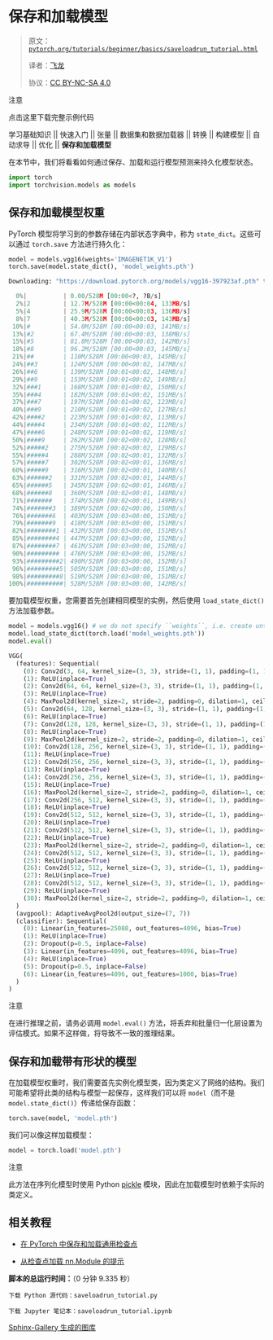 # 保存和加载模型

> 原文：[`pytorch.org/tutorials/beginner/basics/saveloadrun_tutorial.html`](https://pytorch.org/tutorials/beginner/basics/saveloadrun_tutorial.html)
>
> 译者：[飞龙](https://github.com/wizardforcel)
>
> 协议：[CC BY-NC-SA 4.0](http://creativecommons.org/licenses/by-nc-sa/4.0/)

注意

点击这里下载完整示例代码

学习基础知识 || 快速入门 || 张量 || 数据集和数据加载器 || 转换 || 构建模型 || 自动求导 || 优化 || **保存和加载模型**

在本节中，我们将看看如何通过保存、加载和运行模型预测来持久化模型状态。

```py
import torch
import torchvision.models as models 
```

## 保存和加载模型权重

PyTorch 模型将学习到的参数存储在内部状态字典中，称为 `state_dict`。这些可以通过 `torch.save` 方法进行持久化：

```py
model = models.vgg16(weights='IMAGENET1K_V1')
torch.save(model.state_dict(), 'model_weights.pth') 
```

```py
Downloading: "https://download.pytorch.org/models/vgg16-397923af.pth" to /var/lib/jenkins/.cache/torch/hub/checkpoints/vgg16-397923af.pth

  0%|          | 0.00/528M [00:00<?, ?B/s]
  2%|2         | 12.7M/528M [00:00<00:04, 133MB/s]
  5%|4         | 25.9M/528M [00:00<00:03, 136MB/s]
  8%|7         | 40.3M/528M [00:00<00:03, 143MB/s]
 10%|#         | 54.0M/528M [00:00<00:03, 141MB/s]
 13%|#2        | 67.4M/528M [00:00<00:03, 138MB/s]
 15%|#5        | 81.8M/528M [00:00<00:03, 142MB/s]
 18%|#8        | 96.2M/528M [00:00<00:03, 145MB/s]
 21%|##        | 110M/528M [00:00<00:03, 145MB/s]
 24%|##3       | 124M/528M [00:00<00:02, 147MB/s]
 26%|##6       | 139M/528M [00:01<00:02, 148MB/s]
 29%|##9       | 153M/528M [00:01<00:02, 149MB/s]
 32%|###1      | 168M/528M [00:01<00:02, 150MB/s]
 35%|###4      | 182M/528M [00:01<00:02, 151MB/s]
 37%|###7      | 197M/528M [00:01<00:02, 123MB/s]
 40%|###9      | 210M/528M [00:01<00:02, 127MB/s]
 42%|####2     | 223M/528M [00:01<00:02, 113MB/s]
 44%|####4     | 234M/528M [00:01<00:02, 112MB/s]
 47%|####6     | 248M/528M [00:01<00:02, 119MB/s]
 50%|####9     | 262M/528M [00:02<00:02, 128MB/s]
 52%|#####2    | 275M/528M [00:02<00:02, 129MB/s]
 55%|#####4    | 288M/528M [00:02<00:01, 132MB/s]
 57%|#####7    | 302M/528M [00:02<00:01, 136MB/s]
 60%|#####9    | 316M/528M [00:02<00:01, 140MB/s]
 63%|######2   | 331M/528M [00:02<00:01, 144MB/s]
 65%|######5   | 345M/528M [00:02<00:01, 146MB/s]
 68%|######8   | 360M/528M [00:02<00:01, 148MB/s]
 71%|#######   | 374M/528M [00:02<00:01, 149MB/s]
 74%|#######3  | 389M/528M [00:02<00:00, 150MB/s]
 76%|#######6  | 403M/528M [00:03<00:00, 151MB/s]
 79%|#######9  | 418M/528M [00:03<00:00, 151MB/s]
 82%|########1 | 432M/528M [00:03<00:00, 151MB/s]
 85%|########4 | 447M/528M [00:03<00:00, 152MB/s]
 87%|########7 | 461M/528M [00:03<00:00, 152MB/s]
 90%|######### | 476M/528M [00:03<00:00, 152MB/s]
 93%|#########2| 490M/528M [00:03<00:00, 152MB/s]
 96%|#########5| 505M/528M [00:03<00:00, 151MB/s]
 98%|#########8| 519M/528M [00:03<00:00, 151MB/s]
100%|##########| 528M/528M [00:03<00:00, 142MB/s] 
```

要加载模型权重，您需要首先创建相同模型的实例，然后使用 `load_state_dict()` 方法加载参数。

```py
model = models.vgg16() # we do not specify ``weights``, i.e. create untrained model
model.load_state_dict(torch.load('model_weights.pth'))
model.eval() 
```

```py
VGG(
  (features): Sequential(
    (0): Conv2d(3, 64, kernel_size=(3, 3), stride=(1, 1), padding=(1, 1))
    (1): ReLU(inplace=True)
    (2): Conv2d(64, 64, kernel_size=(3, 3), stride=(1, 1), padding=(1, 1))
    (3): ReLU(inplace=True)
    (4): MaxPool2d(kernel_size=2, stride=2, padding=0, dilation=1, ceil_mode=False)
    (5): Conv2d(64, 128, kernel_size=(3, 3), stride=(1, 1), padding=(1, 1))
    (6): ReLU(inplace=True)
    (7): Conv2d(128, 128, kernel_size=(3, 3), stride=(1, 1), padding=(1, 1))
    (8): ReLU(inplace=True)
    (9): MaxPool2d(kernel_size=2, stride=2, padding=0, dilation=1, ceil_mode=False)
    (10): Conv2d(128, 256, kernel_size=(3, 3), stride=(1, 1), padding=(1, 1))
    (11): ReLU(inplace=True)
    (12): Conv2d(256, 256, kernel_size=(3, 3), stride=(1, 1), padding=(1, 1))
    (13): ReLU(inplace=True)
    (14): Conv2d(256, 256, kernel_size=(3, 3), stride=(1, 1), padding=(1, 1))
    (15): ReLU(inplace=True)
    (16): MaxPool2d(kernel_size=2, stride=2, padding=0, dilation=1, ceil_mode=False)
    (17): Conv2d(256, 512, kernel_size=(3, 3), stride=(1, 1), padding=(1, 1))
    (18): ReLU(inplace=True)
    (19): Conv2d(512, 512, kernel_size=(3, 3), stride=(1, 1), padding=(1, 1))
    (20): ReLU(inplace=True)
    (21): Conv2d(512, 512, kernel_size=(3, 3), stride=(1, 1), padding=(1, 1))
    (22): ReLU(inplace=True)
    (23): MaxPool2d(kernel_size=2, stride=2, padding=0, dilation=1, ceil_mode=False)
    (24): Conv2d(512, 512, kernel_size=(3, 3), stride=(1, 1), padding=(1, 1))
    (25): ReLU(inplace=True)
    (26): Conv2d(512, 512, kernel_size=(3, 3), stride=(1, 1), padding=(1, 1))
    (27): ReLU(inplace=True)
    (28): Conv2d(512, 512, kernel_size=(3, 3), stride=(1, 1), padding=(1, 1))
    (29): ReLU(inplace=True)
    (30): MaxPool2d(kernel_size=2, stride=2, padding=0, dilation=1, ceil_mode=False)
  )
  (avgpool): AdaptiveAvgPool2d(output_size=(7, 7))
  (classifier): Sequential(
    (0): Linear(in_features=25088, out_features=4096, bias=True)
    (1): ReLU(inplace=True)
    (2): Dropout(p=0.5, inplace=False)
    (3): Linear(in_features=4096, out_features=4096, bias=True)
    (4): ReLU(inplace=True)
    (5): Dropout(p=0.5, inplace=False)
    (6): Linear(in_features=4096, out_features=1000, bias=True)
  )
) 
```

注意

在进行推理之前，请务必调用 `model.eval()` 方法，将丢弃和批量归一化层设置为评估模式。如果不这样做，将导致不一致的推理结果。

## 保存和加载带有形状的模型

在加载模型权重时，我们需要首先实例化模型类，因为类定义了网络的结构。我们可能希望将此类的结构与模型一起保存，这样我们可以将 `model`（而不是 `model.state_dict()`）传递给保存函数：

```py
torch.save(model, 'model.pth') 
```

我们可以像这样加载模型：

```py
model = torch.load('model.pth') 
```

注意

此方法在序列化模型时使用 Python [pickle](https://docs.python.org/3/library/pickle.html) 模块，因此在加载模型时依赖于实际的类定义。

## 相关教程

+   [在 PyTorch 中保存和加载通用检查点](https://pytorch.org/tutorials/recipes/recipes/saving_and_loading_a_general_checkpoint.html)

+   [从检查点加载 nn.Module 的提示](https://pytorch.org/tutorials/recipes/recipes/module_load_state_dict_tips.html?highlight=loading%20nn%20module%20from%20checkpoint)

**脚本的总运行时间：**（0 分钟 9.335 秒）

`下载 Python 源代码：saveloadrun_tutorial.py`

`下载 Jupyter 笔记本：saveloadrun_tutorial.ipynb`

[Sphinx-Gallery 生成的图库](https://sphinx-gallery.github.io)
